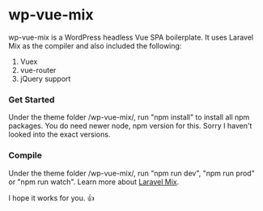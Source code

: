 # wp-vue-mix
wp-vue-mix is a WordPress headless Vue SPA boilerplate. It uses Laravel Mix as the compiler and also included the following:

1. Vuex
2. vue-router
3. jQuery support

### Get Started
Under the theme folder /wp-vue-mix/, run "npm install" to install all npm packages. You do need newer node, npm version for this. Sorry I haven't looked into the exact versions. 

### Compile
Under the theme folder /wp-vue-mix/, run "npm run dev", "npm run prod" or "npm run watch". Learn more about [Laravel Mix](https://laravel.com/docs/6.x/mix).

I hope it works for you. :thumbsup: